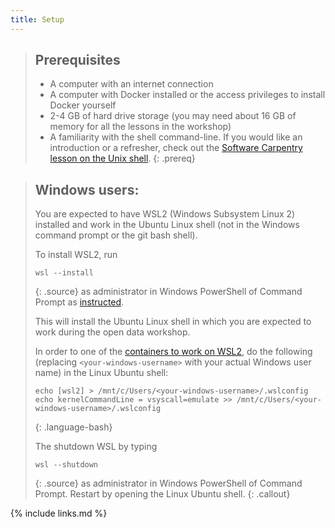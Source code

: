 ```yaml
---
title: Setup
---
```

> ## Prerequisites
>
> * A computer with an internet connection
> * A computer with Docker installed or the access privileges to install Docker yourself
> * 2-4 GB of hard drive storage (you may need about 16 GB of memory for all the lessons in the workshop)
> * A familiarity with the shell command-line. If you would like an introduction or a refresher,
> check out the [Software Carpentry lesson on the Unix shell](https://swcarpentry.github.io/shell-novice/).
{: .prereq}


> ## Windows users:
> You are expected to have WSL2 (Windows Subsystem Linux 2) installed and work in the Ubuntu Linux shell (not in the Windows command prompt or the git bash shell).
>
> To install WSL2, run
> ~~~
> wsl --install
> ~~~
> {: .source}
as administrator in Windows PowerShell of Command Prompt as [instructed](https://learn.microsoft.com/en-us/windows/wsl/install).
>
> This will install the Ubuntu Linux shell in which you are expected to work during the open data workshop.
> 
> In order to one of the [containers to work on WSL2](https://opendata-forum.cern.ch/t/running-cms-opendata-containers-in-wsl2/30/2), do the following (replacing `<your-windows-username>` with your actual Windows user name) in the Linux Ubuntu shell:
>
> ~~~
> echo [wsl2] > /mnt/c/Users/<your-windows-username>/.wslconfig
> echo kernelCommandLine = vsyscall=emulate >> /mnt/c/Users/<your-windows-username>/.wslconfig
> ~~~
> {: .language-bash}
>
> The shutdown WSL by typing
> ~~~
> wsl --shutdown
> ~~~
> {: .source}
> as administrator in Windows PowerShell of Command Prompt. Restart by opening the Linux Ubuntu shell.
{: .callout}

{% include links.md %}
